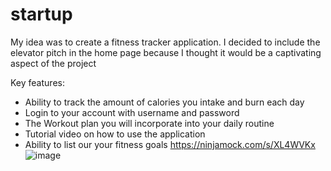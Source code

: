 # startup
My idea was to create a fitness tracker application. I decided to include the elevator pitch in the home page because I thought it would be a captivating aspect of the project

Key features: 
  - Ability to track the amount of calories you intake and burn each day
  - Login to your account with username and password
  - The Workout plan you will incorporate into your daily routine
  - Tutorial video on how to use the application
  - Ability to list our your fitness goals
https://ninjamock.com/s/XL4WVKx
![image](https://user-images.githubusercontent.com/101172114/215017870-f5089c23-8ccc-47ae-9d12-81a4b1f1105e.png)
